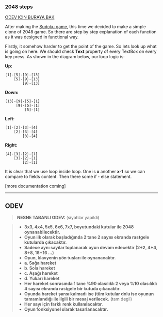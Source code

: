 ### 2048 steps

[ODEV ICIN BURAYA BAK](#odev)

After making the [Sudoku game](https://github.com/sayawan/sudoku), this time we decided to make a simple clone of 2048 game. So there are step by step explanation of each function as it was designed in functional way.

Firstly, it somehow harder to get the point of the game. So lets look up what is going on here. We should check **Text** property of every TextBox on every key press. As shown in the diagram below, our loop logic is:

**Up:**
```
[1]-[5]-[9]-[13]
    [5]-[9]-[13]
        [9]-[13]
```

**Down:**
```
[13]-[9]-[5]-[1]
     [9]-[5]-[1]
         [5]-[1]
```

**Left:**

```
[1]-[2]-[3]-[4]
    [2]-[3]-[4]
        [3]-[4]
```

**Right:**
```
[4]-[3]-[2]-[1]
    [3]-[2]-[1]
        [2]-[1]
```

It is clear that we use loop inside loop. One is **x** another **x-1** so we can compare to fields content. Then there some if - else statement.

[more documentation coming]

----------

ODEV
-------------------

> **NESNE TABANLI ODEV:** (siyahlar yapildi)

> - **3x3, 4x4, 5x5, 6x6, 7x7, boyutundaki kutular ile 2048 oynanabilecektir.**
> - **Oyun ilk olarak başladığında 2 tane 2 sayısı ekranda rastgele kutularda çıkacaktır.**
> - **Sadece aynı sayılar toplanarak oyun devam edecektir (2+2, 4+4, 8+8, 16+16 ...)**
> - **Oyun, klavyenin yön tuşları ile oynanacaktır.**
> - **a. Sağa hareket**
> - **b. Sola hareket**
> - **c. Aşağı hareket**
> - **d. Yukarı hareket**
> - **Her hareket sonrasında 1 tane %90 olasılıklı 2 veya %10 olasılıklı 4 sayısı ekranda rastgele bir kutuda çıkacaktır.**
> - **Oyunda hareket şansı kalmadı ise (tüm kutular dolu ise oyunun tamamlandığı ile ilgili bir mesaj verilecek.** (tam degil)
> - **Her sayı için farklı renk kullanılacaktır.**
> - **Oyun fonksiyonel olarak tasarlanacaktır.**
